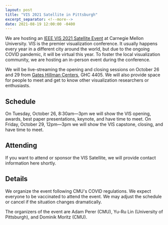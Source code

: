 ```yaml
---
layout: post
title: "VIS 2021 Satellite in Pittsburgh"
excerpt_separator: <!--more-->
date: 2021-08-19 12:00:00 -0400
---
```


We are hosting an [IEEE VIS 2021 Satellite Event](http://ieeevis.org/year/2021/info/satellite) at Carnegie Mellon University. VIS is the premier visualization conference. It usually happens every year in a different city around the world, but due to the ongoing COVID pandemic, it will be virtual this year. To foster the local visualization community, we are hosting an in-person event during the conference.

We will be live-streaming the opening and closing sessions on October 26 and 29 from [Gates Hillman Centers](https://map.concept3d.com/?id=192#!m/15778?ct/51581,7382), GHC 4405. We will also provide space for people to meet and get to know other visualization researchers or enthusiasts.

<!--more-->

## Schedule

On Tuesday, October 26, 8:30am—3pm we will show the VIS opening, awards, best paper presentations, keynote, and have time to meet.
On Friday, October 29, 12pm—3pm we will show the VIS capstone, closing, and have time to meet.

## Attending

If you want to attend or sponsor the VIS Satellite, we will provide contact information here shortly.

## Details

We organize the event following CMU's COVID regulations. We expect everyone to be vaccinated to attend the event. We may adjust the schedule or cancel if the situation changes dramatically.

The organizers of the event are Adam Perer (CMU), Yu-Ru Lin (University of Pittsburgh), and Dominik Moritz (CMU).
